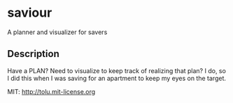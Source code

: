 # saviour
A planner and visualizer for savers

## Description
Have a PLAN?
Need to visualize to keep track of realizing that plan?
I do, so I did this when I was saving for an apartment to keep my eyes on the target.

MIT: http://tolu.mit-license.org
